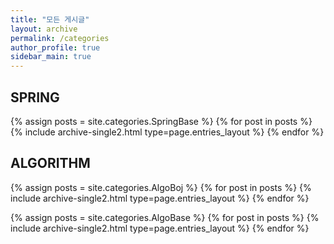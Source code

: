 ```yaml
---
title: "모든 게시글"
layout: archive
permalink: /categories
author_profile: true
sidebar_main: true
---
```


## SPRING
{% assign posts = site.categories.SpringBase %}
{% for post in posts %} {% include archive-single2.html type=page.entries_layout %} {% endfor %}

## ALGORITHM
{% assign posts = site.categories.AlgoBoj %}
{% for post in posts %} {% include archive-single2.html type=page.entries_layout %} {% endfor %}

{% assign posts = site.categories.AlgoBase %}
{% for post in posts %} {% include archive-single2.html type=page.entries_layout %} {% endfor %}